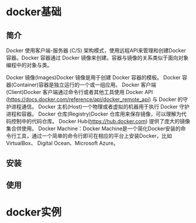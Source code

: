 # docker基础

## 简介
Docker 使用客户端-服务器 \(C/S\) 架构模式，使用远程API来管理和创建Docker容器。Docker 容器通过 Docker 镜像来创建。容器与镜像的关系类似于面向对象编程中的对象与类。

Docker 镜像(Images)Docker 镜像是用于创建 Docker 容器的模板。
Docker 容器(Container)容器是独立运行的一个或一组应用。
Docker 客户端(Client)Docker 客户端通过命令行或者其他工具使用 Docker API (https://docs.docker.com/reference/api/docker_remote_api) 与 Docker 的守护进程通信。
Docker 主机(Host)一个物理或者虚拟的机器用于执行 Docker 守护进程和容器。
Docker 仓库(Registry)Docker 仓库用来保存镜像，可以理解为代码控制中的代码仓库。
Docker Hub(https://hub.docker.com) 提供了庞大的镜像集合供使用。
Docker Machine：Docker Machine是一个简化Docker安装的命令行工具，通过一个简单的命令行即可在相应的平台上安装Docker，比如VirtualBox、 Digital Ocean、Microsoft Azure。

## 




## 安装




## 使用


# docker实例



